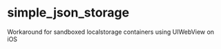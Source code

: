 simple_json_storage
===================

Workaround for sandboxed localstorage containers using UIWebView on iOS

